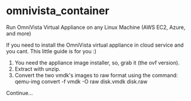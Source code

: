 # omnivista_container
Run OmniVista Virtual Appliance on any Linux Machine (AWS EC2, Azure, and more)

If you need to install the OmniVista virtual appliance in cloud service and you cant. This little guide is for you :)

1. You need the appliance image installer, so, grab it (the ovf version).
2. Extract with unzip.
3. Convert the two vmdk's images to raw format using the command: qemu-img convert -f vmdk -O raw disk.vmdk disk.raw

Continue...

